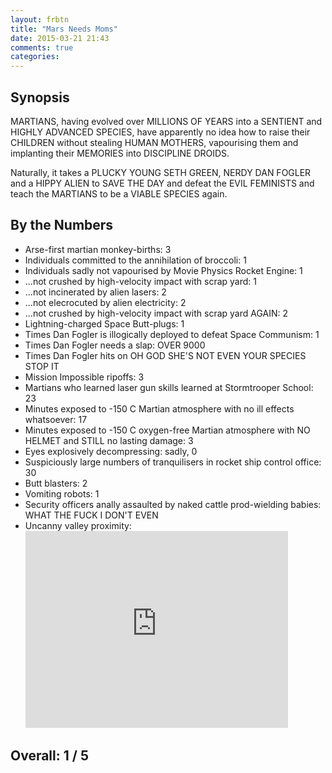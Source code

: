 ```yaml
---
layout: frbtn
title: "Mars Needs Moms"
date: 2015-03-21 21:43
comments: true
categories: 
---
```


## Synopsis

MARTIANS, having evolved over MILLIONS OF YEARS into a SENTIENT and HIGHLY ADVANCED SPECIES, have apparently no idea how to raise their CHILDREN without stealing HUMAN MOTHERS, vapourising them and implanting their MEMORIES into DISCIPLINE DROIDS.

Naturally, it takes a PLUCKY YOUNG SETH GREEN, NERDY DAN FOGLER and a HIPPY ALIEN to SAVE THE DAY and defeat the EVIL FEMINISTS and teach the MARTIANS to be a VIABLE SPECIES again.

## By the Numbers

* Arse-first martian monkey-births: 3
* Individuals committed to the annihilation of broccoli: 1
* Individuals sadly not vapourised by Movie Physics Rocket Engine: 1
* ...not crushed by high-velocity impact with scrap yard: 1
* ...not incinerated by alien lasers: 2
* ...not elecrocuted by alien electricity: 2
* ...not crushed by high-velocity impact with scrap yard AGAIN: 2
* Lightning-charged Space Butt-plugs: 1
* Times Dan Fogler is illogically deployed to defeat Space Communism: 1
* Times Dan Fogler needs a slap: OVER 9000
* Times Dan Fogler hits on OH GOD SHE'S NOT EVEN YOUR SPECIES STOP IT
* Mission Impossible ripoffs: 3
* Martians who learned laser gun skills learned at Stormtrooper School: 23
* Minutes exposed to -150 C Martian atmosphere with no ill effects whatsoever: 17
* Minutes exposed to -150 C oxygen-free Martian atmosphere with NO HELMET and STILL no lasting damage: 3
* Eyes explosively decompressing: sadly, 0
* Suspiciously large numbers of tranquilisers in rocket ship control office: 30
* Butt blasters: 2
* Vomiting robots: 1
* Security officers anally assaulted by naked cattle prod-wielding babies: WHAT THE FUCK I DON'T EVEN
* Uncanny valley proximity:<br/><iframe width="420" height="315" src="https://www.youtube.com/embed/-5x5OXfe9KY" frameborder="0" allowfullscreen></iframe>

## Overall: 1 / 5
